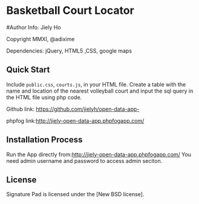 # Basketball Court Locator


#Author Info: 
Jiely Ho

Copyright MMXI, @adixime 

Dependencies: jQuery, HTML5 ,CSS, google maps

## Quick Start
 
 Include `public.css`, `courts.js`, in your HTML file. Create a table with the name and location of the nearest volleyball court and input the sql query in the HTML file using php code.

 Github link: <https://github.com/jielyh/open-data-app->

 phpfog link:<http://jiely-open-data-app.phpfogapp.com/>

## Installation Process
Run the App directly from:<http://jiely-open-data-app.phpfogapp.com/>
You need admin username and password to access admin seciton.

## License
Signature Pad is licensed under the [New BSD license].


